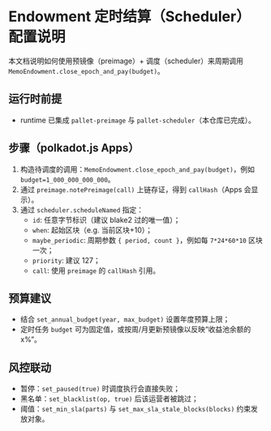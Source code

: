 # Endowment 定时结算（Scheduler）配置说明

本文档说明如何使用预镜像（preimage）+ 调度（scheduler）来周期调用 `MemoEndowment.close_epoch_and_pay(budget)`。

## 运行时前提
- runtime 已集成 `pallet-preimage` 与 `pallet-scheduler`（本仓库已完成）。

## 步骤（polkadot.js Apps）
1. 构造待调度的调用：`MemoEndowment.close_epoch_and_pay(budget)`，例如 `budget=1_000_000_000_000`。
2. 通过 `preimage.notePreimage(call)` 上链存证，得到 `callHash`（Apps 会显示）。
3. 通过 `scheduler.scheduleNamed` 指定：
   - `id`: 任意字节标识（建议 blake2 过的唯一值）；
   - `when`: 起始区块（e.g. 当前区块+10）；
   - `maybe_periodic`: 周期参数 `{ period, count }`，例如每 `7*24*60*10` 区块一次；
   - `priority`: 建议 127；
   - `call`: 使用 `preimage` 的 `callHash` 引用。

## 预算建议
- 结合 `set_annual_budget(year, max_budget)` 设置年度预算上限；
- 定时任务 `budget` 可为固定值，或按周/月更新预镜像以反映“收益池余额的 x%”。

## 风控联动
- 暂停：`set_paused(true)` 时调度执行会直接失败；
- 黑名单：`set_blacklist(op, true)` 后该运营者被跳过；
- 阈值：`set_min_sla(parts)` 与 `set_max_sla_stale_blocks(blocks)` 约束发放对象。



